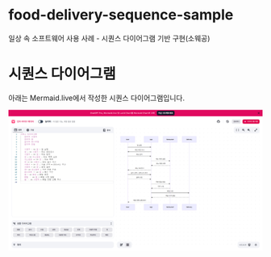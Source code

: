 # food-delivery-sequence-sample
일상 속 소프트웨어 사용 사례 - 시퀀스 다이어그램 기반 구현(소웨공)

# 시퀀스 다이어그램

아래는 Mermaid.live에서 작성한 시퀀스 다이어그램입니다.

![시퀀스 다이어그램](./sequence_diagram.png)

